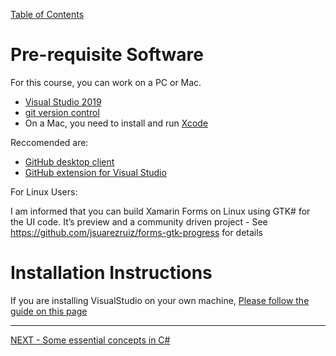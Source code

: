 [Table of Contents](README.md)

# Pre-requisite Software

For this course, you can work on a PC or Mac. 

* [Visual Studio 2019](https://visualstudio.microsoft.com/vs/)
* [git version control](https://git-scm.com/downloads)
* On a Mac, you need to install and run [Xcode](https://apps.apple.com/gb/app/xcode/id497799835?mt=12)

Reccomended are:

 - [GitHub desktop client](https://desktop.github.com/)
 - [GitHub extension for Visual Studio](https://visualstudio.github.com/)
 
 
For Linux Users:

I am informed that	you can build Xamarin Forms on Linux using GTK# for the UI code. It’s preview and a community driven project - See https://github.com/jsuarezruiz/forms-gtk-progress for details

# Installation Instructions
If you are installing VisualStudio on your own machine, [Please follow the guide on this page](https://docs.microsoft.com/xamarin/get-started/installation/index?pivots=windows)


---

[NEXT - Some essential concepts in C#](essential-csharp-1.md)
